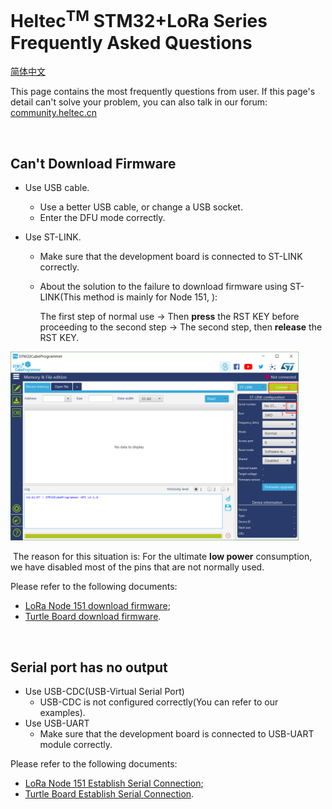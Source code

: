 # Heltec<sup>TM</sup> STM32+LoRa Series Frequently Asked Questions
[简体中文](https://heltec-automation.readthedocs.io/zh_CN/latest/stm32/frequently_asked_questions.html)

This page contains the most frequently questions from user. If this page's detail can't solve your problem, you can also talk in our forum: [community.heltec.cn](http://community.heltec.cn/)

&nbsp;

## Can't Download Firmware

- Use USB cable.
  - Use a better USB cable, or change a USB socket.
  - Enter the DFU mode correctly.
- Use ST-LINK.
  
  - Make sure that the development board is connected to ST-LINK correctly.
  
  - About the solution to the failure to download firmware using ST-LINK(This method is mainly for Node 151, ):
  
    The first step of normal use -> Then **press** the RST KEY before proceeding to the second step -> The second step, then **release** the RST KEY.

<img src="img/frequently_asked_questions/01.png" style="zoom:45%;" />

​		The reason for this situation is: For the ultimate **low power** consumption, we have disabled 		most of the pins that are not normally used.



Please refer to the following documents:

- [LoRa Node 151 download firmware](https://heltec-automation-docs.readthedocs.io/en/latest/stm32/lora_node_151/download_firmware.html);
-  [Turtle Board download firmware](https://heltec-automation-docs.readthedocs.io/en/latest/stm32/turtle_board/download_firmware.html).

&nbsp;

## Serial port has no output

- Use USB-CDC(USB-Virtual Serial Port)
  - USB-CDC is not configured correctly(You can refer to our examples).
- Use USB-UART
  - Make sure that the development board is connected to USB-UART module correctly.

Please refer to the following documents:

- [LoRa Node 151 Establish Serial Connection](https://heltec-automation-docs.readthedocs.io/en/latest/stm32/lora_node_151/establish_serial_connection.html);
- [Turtle Board Establish Serial Connection](https://heltec-automation-docs.readthedocs.io/en/latest/stm32/turtle_board/establish_serial_connection.html).